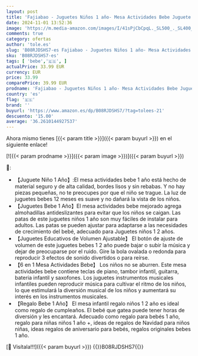 ```yaml
---
layout: post
title: 'Fajiabao - Juguetes Niños 1 año- Mesa Actividades Bebe Juguete Bebes Niña 1 2 años Regalo Instrumentos Musicales Infantiles con Sonidos y Luces Educativos Regalos para Niños Niñas 1 2 años 9 12 Meses'
date: 2024-11-01 13:52:36
image: 'https://m.media-amazon.com/images/I/41sPjCbCpqL._SL500_._SL400_.jpg'
comments: true
category: ofertas
author: 'tole.es'
slug: 'B08RJDSHS7-es Fajiabao - Juguetes Niños 1 año- Mesa Actividades Bebe...'
sku: 'B08RJDSHS7-es'
tags: [ 'bebe','🇪🇸', ]
actualPrice: 33.99 EUR
currency: EUR
price: 33.99
comparePrice: 39.99 EUR
prodname: 'Fajiabao - Juguetes Niños 1 año- Mesa Actividades Bebe Juguete Bebes Niña 1 2 años Regalo Instrumentos Musicales Infantiles con Sonidos y Luces Educativos Regalos para Niños Niñas 1 2 años 9 12 Meses'
country: 'es'
flag: '🇪🇸'
brand: ''
buyurl: 'https://www.amazon.es/dp/B08RJDSHS7/?tag=tolees-21'
descuento: '15.00'
average: '36.2610144927537'
---
```


Ahora mismo tienes [{{< param title >}}]({{< param buyurl >}}) en el siguiente enlace!

[![{{< param prodname >}}]({{< param image >}})]({{< param buyurl >}})

🔎:

- 【Juguete Niño 1 Año】:El mesa actividades bebe 1 año está hecho de material seguro y de alta calidad, bordes lisos y sin rebabas. Y no hay piezas pequeñas, no te preocupes por que el niño se trague. La luz de juguetes bebes 12 meses es suave y no dañará la vista de los niños.
- 【Juguetes Bebe 1 Año】El mesa actividades bebe mejorado agrega almohadillas antideslizantes para evitar que los niños se caigan. Las patas de este juguetes niños 1 año son muy fáciles de instalar para adultos. Las patas se pueden ajustar para adaptarse a las necesidades de crecimiento del bebé, adecuado para Juguetes niños 1 2 años.
- 【Juguetes Educativos de Volumen Ajustable】 El botón de ajuste de volumen de este juguetes bebes 1 2 año puede bajar o subir la música y dejar de preocuparse por el ruido. Gire la bola ovalada o redonda para reproducir 3 efectos de sonido divertidos o para reírse.
- 【6 en 1 Mesa Actividades Bebe】 Los niños no se aburren. Este mesa actividades bebe contiene teclas de piano, tambor infantil, guitarra, bateria infantil y saxofones. Los juguetes instrumentos musicales infantiles pueden reproducir música para cultivar el ritmo de los niños, lo que estimulará la diversión musical de los niños y aumentará su interés en los instrumentos musicales.
- 【Regalo Bebe 1 Año】 El mesa infantil regalo niños 1 2 año es ideal como regalo de cumpleaños. El bebé que gatea puede tener horas de diversión y les encantará. Adecuado como regalo para bebés 1 año, regalo para niñas niños 1 año +, ideas de regalos de Navidad para niños niñas, ideas regalos de aniversario para bebés, regalos originales bebes 1 año.

[🛒 Visítala!!!]({{< param buyurl >}})
{{<world>}}B08RJDSHS7{{</world>}}
